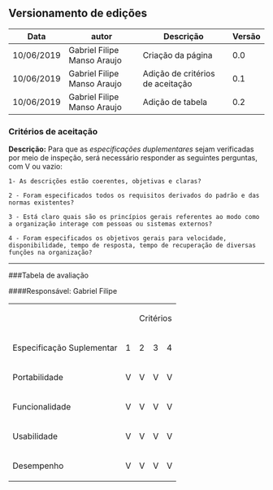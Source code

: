 ## Versionamento de edições
| Data           | autor                | Descrição                           |Versão|
|----------------|----------------------|-------------------------------------|------|
|   10/06/2019   | Gabriel Filipe Manso Araujo  | Criação da página | 0.0  |
|   10/06/2019   | Gabriel Filipe Manso Araujo  | Adição de critérios de aceitação | 0.1  |
|   10/06/2019   | Gabriel Filipe Manso Araujo  | Adição de tabela | 0.2  |

### Critérios de aceitação

**Descrição:**
Para que as *especificações duplementares* sejam verificadas por meio de inspeção, será necessário responder as seguintes perguntas, com V ou vazio:

    1- As descrições estão coerentes, objetivas e claras?

    2 - Foram especificados todos os requisitos derivados do padrão e das normas existentes?

    3 - Está claro quais são os princípios gerais referentes ao modo como a organização interage com pessoas ou sistemas externos?
    
    4 - Foram especificados os objetivos gerais para velocidade, disponibilidade, tempo de resposta, tempo de recuperação de diversas funções na organização?

***

###Tabela de avaliação

####Responsável: Gabriel Filipe

<table>
    <tr>
        <td></td>
        <td> </td>
        <td colspan="7">
            <p>Critérios</p>
        </td>
    </tr>
    <tr>
        <td >
            <p>Especificação Suplementar</p>
        </td>
        <td>
            <p>1</p>
        </td>
        <td>
            <p>2</p>
        </td>
        <td>
            <p>3</p>
        </td>
        <td>
            <p>4</p>
        </td>
    </tr>
    <tr>
        <td >
            <p>Portabilidade</p>
        </td>
        <td  >
            <p>V</p>
        </td>
        <td  >
            <p>V</p>
        </td>
        <td  >
            <p>V</p>
        </td>
        <td  >
            <p>V</p>
        </td>
    </tr>
    <tr>
        <td >
            <p>Funcionalidade</p>
        </td>
        <td  >
            <p>V</p>
        </td>
        <td  >
            <p>V</p>
        </td>
        <td  >
            <p>V</p>
        </td>
        <td  >
            <p>V</p>
        </td>
    </tr>
        <tr>
        <td >
            <p>Usabilidade</p>
        </td>
        <td  >
            <p>V</p>
        </td>
        <td  >
            <p>V</p>
        </td>
        <td  >
            <p>V</p>
        </td>
        <td  >
            <p>V</p>
        </td>
    </tr>
    <tr>
        <td >
            <p>Desempenho</p>
        </td>
        <td  >
            <p>V</p>
        </td>
        <td  >
            <p>V</p>
        </td>
        <td  >
            <p>V</p>
        </td>
        <td  >
            <p>V</p>
        </td>
    </tr>
</table>


